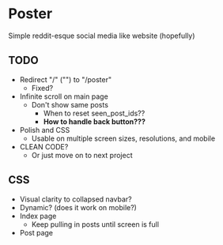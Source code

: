 # Poster

Simple reddit-esque social media like website (hopefully)

## TODO

- Redirect "/" ("") to "/poster"
    - Fixed?
- Infinite scroll on main page
    - Don't show same posts
        - When to reset seen_post_ids??
        - **How to handle back button???**
- Polish and CSS
    - Usable on multiple screen sizes, resolutions, and mobile
- CLEAN CODE?
    - Or just move on to next project

## CSS

- Visual clarity to collapsed navbar?
- Dynamic? (does it work on mobile?)
- Index page
    - Keep pulling in posts until screen is full
- Post page